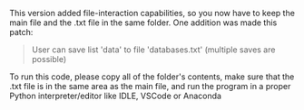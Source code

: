 This version added file-interaction capabilities, so you now have to keep the main file and the .txt file in the same folder. One addition was made this patch:
> User can save list 'data' to file 'databases.txt' (multiple saves are possible)

To run this code, please copy all of the folder's contents, make sure that the .txt file is in the same area as the main file, and run the program in a proper Python interpreter/editor like IDLE, VSCode or Anaconda
